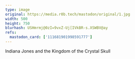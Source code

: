 ```yaml
---
type: image
original: https://media.r0b.tech/mastodon/original/1.jpg
width: 500
height: 750
blurhash: USHmrmj@0zI=9vxZ-Uj[IVkBR-s.XSWBV@ay
refs:
  mastodon_card: ['111681901998591777']
---
```


Indiana Jones and the Kingdom of the Crystal Skull
